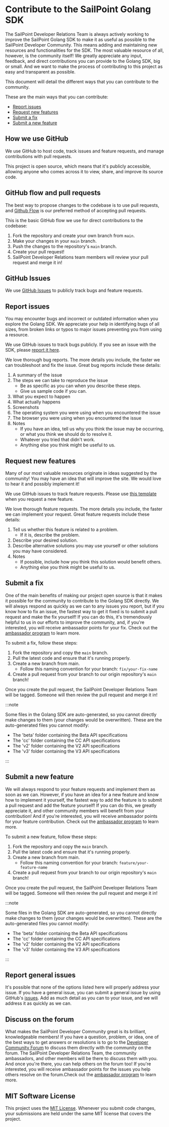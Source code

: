 # Contribute to the SailPoint Golang SDK

The SailPoint Developer Relations Team is always actively working to improve the SailPoint Golang SDK to make it as useful as possible to the SailPoint Developer Community. 
This means adding and maintaining new resources and functionalities for the SDK.
The most valuable resource of all, however, is the community itself! 
We greatly appreciate any input, feedback, and direct contributions you can provide to the Golang SDK, big or small. 
And we want to make the process of contributing to this project as easy and transparent as possible. 

This document will detail the different ways that you can contribute to the community. 

These are the main ways that you can contribute: 
- [Report issues](#report-issues)
- [Request new features](#request-new-features)
- [Submit a fix](#submit-a-fix)
- [Submit a new feature](#submit-a-new-feature)

## How we use GitHub 

We use GitHub to host code, track issues and feature requests, and manage contributions with pull requests. 

This project is open source, which means that it's publicly accessible, allowing anyone who comes across it to view, share, and improve its source code. 

## GitHub flow and pull requests 

The best way to propose changes to the codebase is to use pull requests, and [Github Flow](https://docs.github.com/en/get-started/quickstart/github-flow) is our preferred method of accepting pull requests. 

This is the basic GitHub flow we use for direct contributions to the codebase: 

1. Fork the repository and create your own branch from `main`.
2. Make your changes in your `main` branch.
3. Push the changes to the repository's `main` branch.
4. Create your pull request! 
5. SailPoint Developer Relations team members will review your pull request and merge it in! 

## GitHub Issues

We use [GitHub Issues](https://docs.github.com/en/issues/tracking-your-work-with-issues/about-issues) to publicly track bugs and feature requests. 

## Report issues 

You may encounter bugs and incorrect or outdated information when you explore the Golang SDK. 
We appreciate your help in identifying bugs of all sizes, from broken links or typos to major issues preventing you from using a resource. 

We use GitHub issues to track bugs publicly. If you see an issue with the SDK, please [report it here](https://github.com/davidsonjon/golang-sdk/issues/new?assignees=&labels=&template=bug-report.md&title=%5BBug%5D+Your+Bug+Report+Here). 

We love thorough bug reports. 
The more details you include, the faster we can troubleshoot and fix the issue. 
Great bug reports include these details:

1. A summary of the issue 
2. The steps we can take to reproduce the issue 
    - Be as specific as you can when you describe these steps.
    - Give us sample code if you can. 
3. What you expect to happen
4. What actually happens 
5. Screenshots
6. The operating system you were using when you encountered the issue 
7. The browser you were using when you encountered the issue 
8. Notes 
    - If you have an idea, tell us why you think the issue may be occurring, or what you think we should do to resolve it. 
    - Whatever you tried that didn't work. 
    - Anything else you think might be useful to us. 

## Request new features

Many of our most valuable resources originate in ideas suggested by the community! 
You may have an idea that will improve the site. 
We would love to hear it and possibly implement it! 

We use GitHub issues to track feature requests. Please use [this template](https://github.com/davidsonjon/golang-sdk/issues/new?assignees=&labels=&template=feature-request.md&title=%5BFeature%5D+Your+Feature+Request+Here) when you request a new feature.

We love thorough feature requests. 
The more details you include, the faster we can implement your request. 
Great feature requests include these details: 

1. Tell us whether this feature is related to a problem. 
    - If it is, describe the problem. 
2. Describe your desired solution. 
3. Describe alternative solutions you may use yourself or other solutions you may have considered. 
4. Notes 
    - If possible, include how you think this solution would benefit others. 
    - Anything else you think might be useful to us. 

## Submit a fix

One of the main benefits of making our project open source is that it makes it possible for the community to contribute to the Golang SDK directly.
We will always respond as quickly as we can to any issues you report, but if you know how to fix an issue, the fastest way to get it fixed is to submit a pull request and make the fix yourself! 
If you can do this, it's tremendously helpful to us in our efforts to improve the community, and, if you're interested, you will receive ambassador points for your fix.
Check out the [ambassador program](https://developer.sailpoint.com/discuss/t/getting-started-as-a-developer-community-ambassador/11665) to learn more.

To submit a fix, follow these steps: 
1. Fork the repository and copy the `main` branch. 
2. Pull the latest code and ensure that it's running properly. 
3. Create a new branch from main. 
    - Follow this naming convention for your branch: `fix/your-fix-name`
4. Create a pull request from your branch to our origin repository's `main` branch! 

Once you create the pull request, the SailPoint Developer Relations Team will be tagged. 
Someone will then review the pull request and merge it in! 

:::note

Some files in the Golang SDK are auto-generated, so you cannot directly make changes to them (your changes would be overwritten). 
These are the auto-generated files you cannot modify: 

- The 'beta' folder containing the Beta API specifications
- The 'cc' folder containing the CC API specifications
- The 'v2' folder containing the V2 API specifications 
- The 'v3' folder containing the V3 API specifications

:::

## Submit a new feature

We will always respond to your feature requests and implement them as soon as we can. 
However, if you have an idea for a new feature and know how to implement it yourself, the fastest way to add the feature is to submit a pull request and add the feature yourself! 
If you can do this, we greatly appreciate it, and other community members will benefit from your contribution! 
And if you're interested, you will receive ambassador points for your feature contribution. 
Check out the [ambassador program](https://developer.sailpoint.com/discuss/t/getting-started-as-a-developer-community-ambassador/11665) to learn more.

To submit a new feature, follow these steps: 
1. Fork the repository and copy the `main` branch. 
2. Pull the latest code and ensure that it's running properly. 
3. Create a new branch from main. 
    - Follow this naming convention for your branch: `feature/your-feature-name`
4. Create a pull request from your branch to our origin repository's `main` branch! 

Once you create the pull request, the SailPoint Developer Relations Team will be tagged. 
Someone will then review the pull request and merge it in! 

:::note

Some files in the Golang SDK are auto-generated, so you cannot directly make changes to them (your changes would be overwritten). 
These are the auto-generated files you cannot modify: 

- The 'beta' folder containing the Beta API specifications
- The 'cc' folder containing the CC API specifications
- The 'v2' folder containing the V2 API specifications 
- The 'v3' folder containing the V3 API specifications

:::

## Report general issues 

It's possible that none of the options listed here will properly address your issue. 
If you have a general issue, you can submit a general issue by using GitHub's [issues](https://github.com/davidsonjon/golang-sdk/issues). 
Add as much detail as you can to your issue, and we will address it as quickly as we can. 

## Discuss on the forum

What makes the SailPoint Developer Community great is its brilliant, knowledgeable members!
If you have a question, problem, or idea, one of the best ways to get answers or resolutions is to go to the [Developer Community Forum](https://developer.sailpoint.com/discuss) to discuss them directly with the community on the forum. 
The SailPoint Developer Relations Team, the community ambassadors, and other members will be there to discuss them with you.
And once you're there, you can help others on the forum too!
If you're interested, you will receive ambassador points for the issues you help others resolve on the forum.Check out the [ambassador program](https://developer.sailpoint.com/discuss/t/getting-started-as-a-developer-community-ambassador/11665) to learn more.

## MIT Software License

This project uses the [MIT License](http://choosealicense.com/licenses/mit/). 
Whenever you submit code changes, your submissions are held under the same MIT license that covers the project. 
